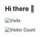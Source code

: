 ## Hi there 👋

![Visits](https://komarev.com/ghpvc/?username=mirbyte&color=22a153&style=flat&abbreviated=true&label=PROFILE+VIEWS++)



<!--blue 5757ff-->





![Visitor Count](https://hit.yhype.me/github/profile?account_id=83219244)

